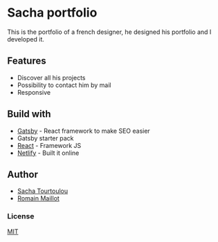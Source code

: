 # Sacha portfolio

This is the portfolio of a french designer, he designed his portfolio and I developed it.

## Features

* Discover all his projects
* Possibility to contact him by mail
* Responsive

## Build with
* [Gatsby](https://www.gatsbyjs.org/) - React framework to make SEO easier
* Gatsby starter pack
* [React](https://reactjs.org/) - Framework JS
* [Netlify](https://www.netlify.com/) - Built it online

## Author
* [Sacha Tourtoulou](sacha-tourtoulou.netlify.com)
* [Romain Maillot](romain-maillot.netlify.com)


### License
[MIT](https://choosealicense.com/licenses/mit/)
